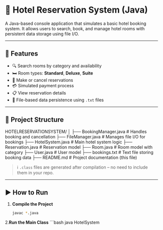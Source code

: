 # 🏨 Hotel Reservation System (Java)

A Java-based console application that simulates a basic hotel booking system. It allows users to search, book, and manage hotel rooms with persistent data storage using file I/O.

---

## 🚀 Features

- 🔍 Search rooms by category and availability
- 🛏️ Room types: **Standard**, **Deluxe**, **Suite**
- 📅 Make or cancel reservations
- 💳 Simulated payment process
- 📋 View reservation details
- 💾 File-based data persistence using `.txt` files

---

## 📁 Project Structure

HOTELRESERVATIONSYSTEM/
│
├── BookingManager.java    # Handles booking and cancellation
├── FileManager.java       # Manages file I/O for bookings
├── HotelSystem.java       # Main hotel system logic
├── Reservation.java       # Reservation model
├── Room.java              # Room model with category
├── User.java              # User model
├── bookings.txt           # Text file storing booking data
├── README.md              # Project documentation (this file)




> ℹ️ `.class` files are generated after compilation – no need to include them in your repo.

---

## ▶️ How to Run

1. **Compile the Project**
   ```bash
   javac *.java
2.**Run the Main Class**
    ```bash
   java HotelSystem
